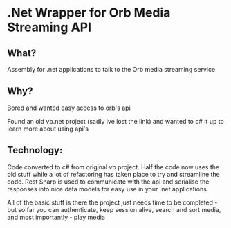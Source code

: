 .Net Wrapper for Orb Media Streaming API
========================================

What?
-----
Assembly for .net applications to talk to the Orb media streaming service

Why?
----
Bored and wanted easy access to orb's api

Found an old vb.net project (sadly ive lost the link) and wanted to c# it up to learn more about using api's

Technology:
-----------
Code converted to c# from original vb project.  Half the code now uses the old stuff while a lot of refactoring has taken place to try and streamline the code.
Rest Sharp is used to communicate with the api and serialise the responses into nice data models for easy use in your .net applications.


All of the basic stuff is there the project just needs time to be completed - but so far you can authenticate, keep session alive, search and sort media, and most importantly - play media